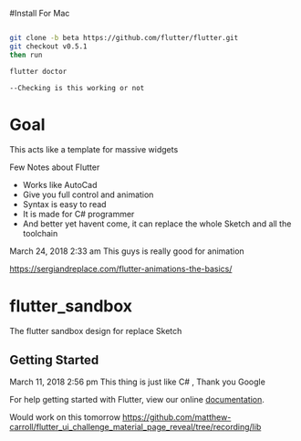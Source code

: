 #Install For Mac

```bash

git clone -b beta https://github.com/flutter/flutter.git
git checkout v0.5.1
then run

flutter doctor

--Checking is this working or not

```

# Goal

This acts like a template for massive widgets

Few Notes about Flutter

 - Works like AutoCad
 - Give you full control and animation
 - Syntax is easy to read
 - It is made for C# programmer
 - And better yet havent come, it can replace the whole Sketch and all the toolchain
 

March 24, 2018 2:33 am
This guys is really good  for animation

https://sergiandreplace.com/flutter-animations-the-basics/

# flutter_sandbox

The flutter sandbox design for replace Sketch


## Getting Started

March 11, 2018 2:56 pm
This thing is just like C# , Thank you Google

For help getting started with Flutter, view our online
[documentation](https://flutter.io/).


Would work on this tomorrow
https://github.com/matthew-carroll/flutter_ui_challenge_material_page_reveal/tree/recording/lib

